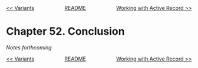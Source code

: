 <div>
<div style='float: left'><a href='ch51-variants.md'>&lt;&lt; Variants</a></div>
<div style='float: right'><a href='ch53-working-with-active-record.md'>Working with Active Record &gt;&gt;</a></div>
<div style='float: inline-auto;text-align:center'><a href='README.md'>README</a></div>
<div style="clear: both"></div>
</div>

# Chapter 52. Conclusion

*Notes forthcoming*

<div>
<div style='float: left'><a href='ch51-variants.md'>&lt;&lt; Variants</a></div>
<div style='float: right'><a href='ch53-working-with-active-record.md'>Working with Active Record &gt;&gt;</a></div>
<div style='float: inline-auto;text-align:center'><a href='README.md'>README</a></div>
<div style="clear: both"></div>
</div>